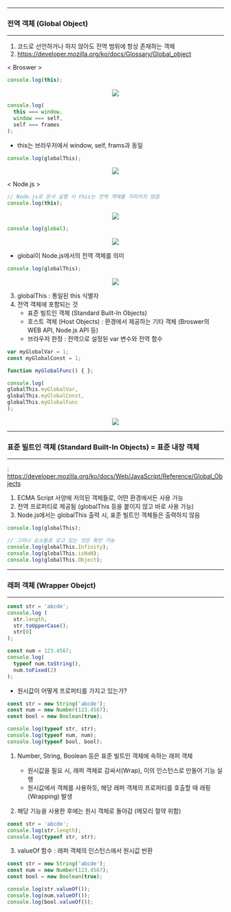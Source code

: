 -----
### 전역 객체 (Global Object)
-----
1. 코드로 선언하거나 하지 않아도 전역 범위에 항상 존재하는 객체
2. https://developer.mozilla.org/ko/docs/Glossary/Global_object

< Broswer >
  
```js
console.log(this);
```
<div align="center">
<img src="https://github.com/sooyounghan/Web/assets/34672301/55b7a41e-dbe8-431e-912b-692de6a4dedf">
</div>

```js
console.log(
  this === window,
  window === self,
  self === frames
);
```
<div align="center">
</div>

  - this는 브라우저에서 window, self, frams과 동일
    
```js
console.log(globalThis);
```
<div align="center">
<img src="https://github.com/sooyounghan/Web/assets/34672301/8d4868f7-24bf-4d45-99ed-c9515f0ea609">
</div>

< Node.js >
```js
// Node.js로 문서 실행 시 this는 전역 객체를 가리키지 않음
console.log(this);
```
<div align="center">
<img src="https://github.com/sooyounghan/Web/assets/34672301/6de3b967-889b-4f9c-b338-c679e1337ded">
</div>

```js
console.log(global);
```
<div align="center">
<img src="https://github.com/sooyounghan/Web/assets/34672301/f60022c6-009c-40f3-9756-65c15bb0d0fc">
</div>

  - global이 Node.js에서의 전역 객체를 의미

```js
console.log(globalThis);
```
<div align="center">
<img src="https://github.com/sooyounghan/Web/assets/34672301/814e3f38-30f3-4483-b846-a6aca09eb4bb">
</div>

3. globalThis : 통일된 this 식별자
4. 전역 객체에 포함되는 것
   - 표준 빌트인 객체 (Standard Built-In Objects)
   - 호스트 객체 (Host Objects) : 환경에서 제공하는 기타 객체 (Broswer의 WEB API, Node.js API 등)
   - 브라우저 한정 : 전역으로 설정된 var 변수와 전역 함수

  ```js
var myGlobalVar = 1;
const myGlobalConst = 1;

function myGlobalFunc() { };

console.log(
  globalThis.myGlobalVar,
  globalThis.myGlobalConst,
  globalThis.myGlobalFunc
);
```
<div align="center">
<img src="https://github.com/sooyounghan/Web/assets/34672301/b2dd8609-bed0-43b4-b840-d3658c418025">
</div>

-----
### 표준 빌트인 객체 (Standard Built-In Objects) = 표준 내장 객체
-----
: https://developer.mozilla.org/ko/docs/Web/JavaScript/Reference/Global_Objects
1. ECMA Script 사양에 저의된 객체들로, 어떤 환경에서든 사용 가능
2. 전역 프로퍼티로 제공됨 (globalThis 등을 붙이지 않고 바로 사용 가능)
3. Node.js에서는 globalThis 출력 시, 표준 빌트인 객체들은 출력하지 않음
```js
console.log(globalThis);
```

```js
// 그러나 요소들로 갖고 있는 것은 확인 가능
console.log(globalThis.Infinity);
console.log(globalThis.isNaN);
console.log(globalThis.Object);
```

-----
### 래퍼 객체 (Wrapper Obejct)
-----
```js
const str = 'abcde';
console.log (
  str.length,
  str.toUpperCase();
  str[0]
);
```

```js
const num = 123.4567;
console.log(
  typeof num.toString(),
  num.toFixed(2)
);
```
  - 원시값이 어떻게 프로퍼티를 가지고 있는가?

```js
const str = new String('abcde');
const num = new Number(123.4567);
const bool = new Boolean(true);

console.log(typeof str, str);
console.log(typeof num, num);
console.log(typeof bool, bool);
```

1. Number, String, Boolean 등은 표준 빌트인 객체에 속하는 래퍼 객체
   - 원시값을 필요 시, 래퍼 객체로 감싸서(Wrap), 이의 인스턴스로 만들어 기능 실행
   - 원시값에서 객체를 사용하듯, 해당 래퍼 객체의 프로퍼티를 호출할 때 래핑(Wrapping) 발생

2. 해당 기능을 사용한 후에는 원시 객체로 돌아감 (메모리 절약 위함)
```js
const str = 'abcde';
console.log(str.length);
console.log(typeof str, str);
```

3. valueOf 함수 : 래퍼 객체의 인스턴스에서 원시값 반환
```js
const str = new String('abcde');
const num = new Number(123.4567);
const bool = new Boolean(true);

console.log(str.valueOf());
console.log(num.valueOf());
console.log(bool.valueOf());
```

